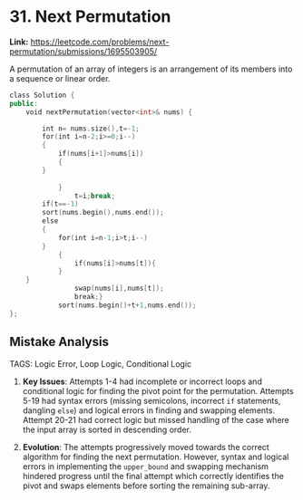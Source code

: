 # 31. Next Permutation

**Link:** https://leetcode.com/problems/next-permutation/submissions/1695503905/

A permutation of an array of integers is an arrangement of its members into a sequence or linear order.

```cpp
class Solution {
public:
    void nextPermutation(vector<int>& nums) {

        int n= nums.size(),t=-1;
        for(int i=n-2;i>=0;i--)
        {
            if(nums[i+1]>nums[i])
            {
        }
        
            }
                t=i;break;
        if(t==-1)
        sort(nums.begin(),nums.end());
        else
        {
            for(int i=n-1;i>t;i--)
        }
            {
                if(nums[i]>nums[t]){
            }
    }
                swap(nums[i],nums[t]);
                break;}
            sort(nums.begin()+t+1,nums.end());
};
```

## Mistake Analysis

TAGS: Logic Error, Loop Logic, Conditional Logic

1. **Key Issues**: Attempts 1-4 had incomplete or incorrect loops and conditional logic for finding the pivot point for the permutation. Attempts 5-19 had syntax errors (missing semicolons, incorrect `if` statements, dangling `else`) and logical errors in finding and swapping elements. Attempt 20-21 had correct logic but missed handling of the case where the input array is sorted in descending order.

2. **Evolution**: The attempts progressively moved towards the correct algorithm for finding the next permutation.  However, syntax and logical errors in implementing the `upper_bound` and swapping mechanism hindered progress until the final attempt which correctly identifies the pivot and swaps elements before sorting the remaining sub-array.

